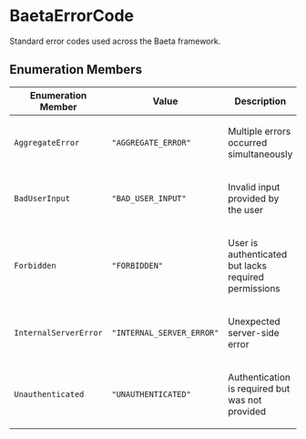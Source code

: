 # BaetaErrorCode

Standard error codes used across the Baeta framework.

## Enumeration Members

<table>
<thead>
<tr>
<th>Enumeration Member</th>
<th>Value</th>
<th>Description</th>
</tr>
</thead>
<tbody>
<tr>
<td>

<a id="aggregateerror"></a> `AggregateError`

</td>
<td>

`"AGGREGATE_ERROR"`

</td>
<td>

Multiple errors occurred simultaneously

</td>
</tr>
<tr>
<td>

<a id="baduserinput"></a> `BadUserInput`

</td>
<td>

`"BAD_USER_INPUT"`

</td>
<td>

Invalid input provided by the user

</td>
</tr>
<tr>
<td>

<a id="forbidden"></a> `Forbidden`

</td>
<td>

`"FORBIDDEN"`

</td>
<td>

User is authenticated but lacks required permissions

</td>
</tr>
<tr>
<td>

<a id="internalservererror"></a> `InternalServerError`

</td>
<td>

`"INTERNAL_SERVER_ERROR"`

</td>
<td>

Unexpected server-side error

</td>
</tr>
<tr>
<td>

<a id="unauthenticated"></a> `Unauthenticated`

</td>
<td>

`"UNAUTHENTICATED"`

</td>
<td>

Authentication is required but was not provided

</td>
</tr>
</tbody>
</table>
